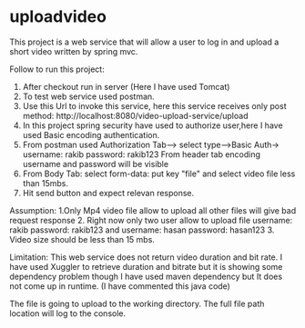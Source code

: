 # uploadvideo
This project is a web service that will allow a user to log in and upload a short video written by spring mvc.

Follow to run this project:
1. After checkout run in server (Here I have used Tomcat)
2. To test web service used postman.
3. Use this Url to invoke this service, here this service receives only post method:  http://localhost:8080/video-upload-service/upload
4. In this project spring security have used to authorize user,here I have used Basic encoding authentication.
5. From postman used Authorization Tab--> select type-->Basic Auth-> username: rakib password: rakib123 From header tab encoding username and password will be visible
6. From Body Tab: select form-data: put key "file" and select video file less than 15mbs.
7. Hit send button and expect relevan response.

Assumption:
1.Only Mp4 video file allow to upload all other files will give bad request response
2. Right now only two user allow to upload file  username: rakib password: rakib123 and  username: hasan password: hasan123
3. Video size should be less than 15 mbs.

Limitation: 
This web service does not return video duration and bit rate. I have used Xuggler to retrieve duration and bitrate but it 
is showing some dependency problem though I have used maven dependency but It does not come up in runtime. (I have commented this java code)

The file is going to upload to the working directory. The full file path location will log to the console.
